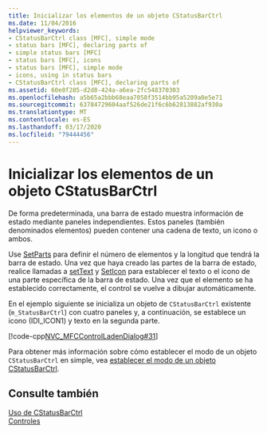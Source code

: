 ```yaml
---
title: Inicializar los elementos de un objeto CStatusBarCtrl
ms.date: 11/04/2016
helpviewer_keywords:
- CStatusBarCtrl class [MFC], simple mode
- status bars [MFC], declaring parts of
- simple status bars [MFC]
- status bars [MFC], icons
- status bars [MFC], simple mode
- icons, using in status bars
- CStatusBarCtrl class [MFC], declaring parts of
ms.assetid: 60e8f285-d2d8-424a-a6ea-2fc548370303
ms.openlocfilehash: a5b65a2bbb68eaa7058f3514bb95a5209a0e5e71
ms.sourcegitcommit: 63784729604aaf526de21f6c6b62813882af930a
ms.translationtype: MT
ms.contentlocale: es-ES
ms.lasthandoff: 03/17/2020
ms.locfileid: "79444456"
---
```

# <a name="initializing-the-parts-of-a-cstatusbarctrl-object"></a>Inicializar los elementos de un objeto CStatusBarCtrl

De forma predeterminada, una barra de estado muestra información de estado mediante paneles independientes. Estos paneles (también denominados elementos) pueden contener una cadena de texto, un icono o ambos.

Use [SetParts](../mfc/reference/cstatusbarctrl-class.md#setparts) para definir el número de elementos y la longitud que tendrá la barra de estado. Una vez que haya creado las partes de la barra de estado, realice llamadas a [setText](../mfc/reference/cstatusbarctrl-class.md#settext) y [SetIcon](../mfc/reference/cstatusbarctrl-class.md#seticon) para establecer el texto o el icono de una parte específica de la barra de estado. Una vez que el elemento se ha establecido correctamente, el control se vuelve a dibujar automáticamente.

En el ejemplo siguiente se inicializa un objeto de `CStatusBarCtrl` existente (`m_StatusBarCtrl`) con cuatro paneles y, a continuación, se establece un icono (IDI_ICON1) y texto en la segunda parte.

[!code-cpp[NVC_MFCControlLadenDialog#31](../mfc/codesnippet/cpp/initializing-the-parts-of-a-cstatusbarctrl-object_1.cpp)]

Para obtener más información sobre cómo establecer el modo de un objeto `CStatusBarCtrl` en simple, vea [establecer el modo de un objeto CStatusBarCtrl](../mfc/setting-the-mode-of-a-cstatusbarctrl-object.md).

## <a name="see-also"></a>Consulte también

[Uso de CStatusBarCtrl](../mfc/using-cstatusbarctrl.md)<br/>
[Controles](../mfc/controls-mfc.md)
